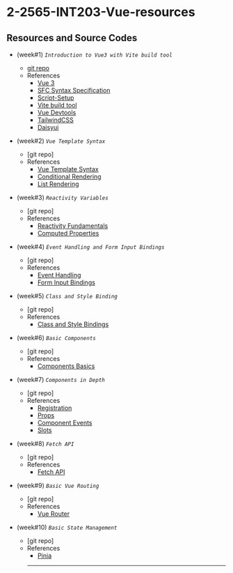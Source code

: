 # 2-2565-INT203-Vue-resources

## Resources and Source Codes

- (week#1) _`Introduction to Vue3 with Vite build tool`_
  - [git repo](https://github.com/umaporn-sup/2-2565-Vue-introduction.git)
  - References
    - [Vue 3](https://v3.vuejs.org/)
    - [SFC Syntax Specification](https://vuejs.org/api/sfc-spec.html)
    - [Script-Setup](https://v3.vuejs.org/api/sfc-script-setup.html#basic-syntax)
    - [Vite build tool](https://vitejs.dev/)
    - [Vue Devtools](https://devtools.vuejs.org/guide/installation.html)
    - [TailwindCSS](https://tailwindcss.com/)
    - [Daisyui](https://daisyui.com/)
- (week#2) _`Vue Template Syntax`_

  - [git repo]
  - References
    - [Vue Template Syntax](https://vuejs.org/guide/essentials/template-syntax.html)
    - [Conditional Rendering](https://vuejs.org/guide/essentials/conditional.html)
    - [List Rendering](https://vuejs.org/guide/essentials/list.html)

- (week#3) _`Reactivity Variables`_

  - [git repo]
  - References
    - [Reactivity Fundamentals](https://vuejs.org/guide/essentials/reactivity-fundamentals.html)
    - [Computed Properties](https://vuejs.org/guide/essentials/computed.html)

- (week#4) _`Event Handling and Form Input Bindings`_

  - [git repo]
  - References
    - [Event Handling](https://vuejs.org/guide/essentials/event-handling.html)
    - [Form Input Bindings](https://vuejs.org/guide/essentials/forms.html)

- (week#5) _`Class and Style Binding`_

  - [git repo]
  - References
    - [Class and Style Bindings](https://vuejs.org/guide/essentials/class-and-style.html)

- (week#6) _`Basic Components`_
  - [git repo]
  - References
    - [Components Basics](https://vuejs.org/guide/essentials/component-basics.html)
- (week#7) _`Components in Depth`_

  - [git repo]
  - References
    - [Registration](https://vuejs.org/guide/components/registration.html)
    - [Props](https://vuejs.org/guide/components/props.html)
    - [Component Events](https://vuejs.org/guide/components/events.html)
    - [Slots](https://vuejs.org/guide/components/slots.html)

- (week#8) _`Fetch API`_

  - [git repo]
  - References
    - [Fetch API](https://developer.mozilla.org/en-US/docs/Web/API/Fetch_API)

- (week#9) _`Basic Vue Routing`_

  - [git repo]
  - References
    - [Vue Router](https://router.vuejs.org/)

- (week#10) _`Basic State Management`_

  - [git repo]
  - References
    - [Pinia](https://pinia.vuejs.org/)
    <hr/>
